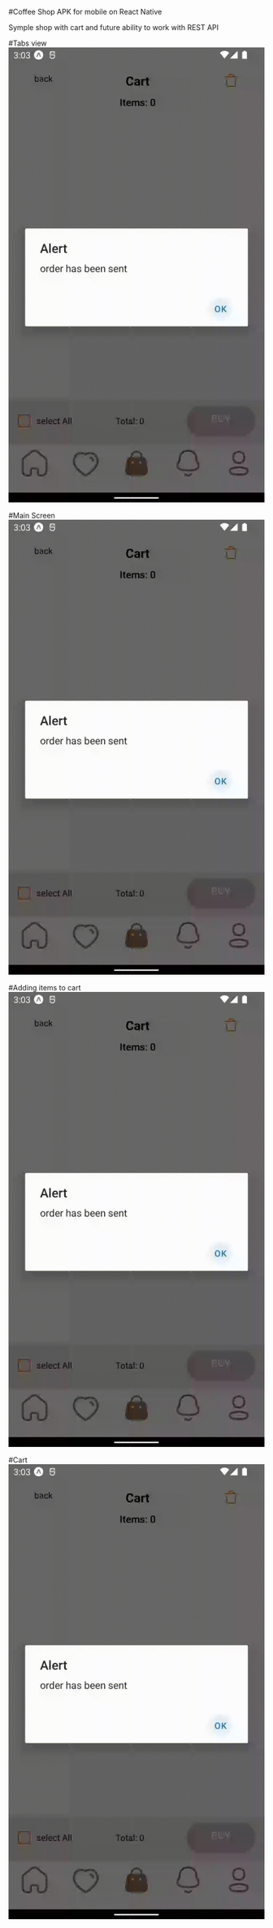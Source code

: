 #Coffee Shop APK for mobile on React Native

Symple shop with cart and future ability to work with REST API

#Tabs view
![](https://github.com/LaV0n/coffee_shop/blob/master/assets/gifs/review.gif)

#Main Screen
![](https://github.com/LaV0n/coffee_shop/blob/master/assets/gifs/review.gif)

#Adding items to cart
![](https://github.com/LaV0n/coffee_shop/blob/master/assets/gifs/review.gif)

#Cart
![](https://github.com/LaV0n/coffee_shop/blob/master/assets/gifs/review.gif)
